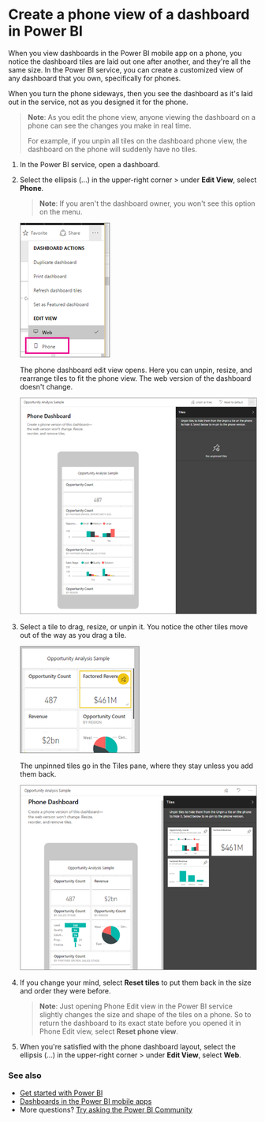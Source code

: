 <properties
   pageTitle="Create a phone view of a dashboard in Power BI"
   description="Learn how to create a customized view of any Power BI dashboard that you own, specifically for viewing on phones."
   services="powerbi"
   documentationCenter=""
   authors="maggiesMSFT"
   manager="mblythe"
   backup=""
   editor=""
   tags=""
   qualityFocus="no"
   qualityDate=""/>

<tags
   ms.service="powerbi"
   ms.devlang="NA"
   ms.topic="article"
   ms.tgt_pltfrm="NA"
   ms.workload="powerbi"
   ms.date="09/27/2016"
   ms.author="maggies"/>

# Create a phone view of a dashboard in Power BI

When you view dashboards in the Power BI mobile app on a phone, you notice the dashboard tiles are laid out one after another, and they're all the same size. In the Power BI service, you can create a customized view of any dashboard that you own, specifically for phones.

When you turn the phone sideways, then you see the dashboard as it's laid out in the service, not as you designed it for the phone.

> **Note**: As you edit the phone view, anyone viewing the dashboard on a phone can see the changes you make in real time. 
> 
> For example, if you unpin all tiles on the dashboard phone view, the dashboard on the phone will suddenly have no tiles. 

1. In the Power BI service, open a dashboard.

2. Select the ellipsis (...) in the upper-right corner > under **Edit View**, select **Phone**.

    >**Note**: If you aren't the dashboard owner, you won't see this option on the menu.

    ![](media/powerbi-service-create-dashboard-phone-view/power-bi-edit-phone-view.png)

    The phone dashboard edit view opens. Here you can unpin, resize, and rearrange tiles to fit the phone view. The web version of the dashboard doesn't change.

    ![](media/powerbi-service-create-dashboard-phone-view/power-bi-phone-dashboard.png)

3. Select a tile to drag, resize, or unpin it. You notice the other tiles move out of the way as you drag a tile.

    ![](media/powerbi-service-create-dashboard-phone-view/power-bi-unpin-tile-phone-dashboard.png)

    The unpinned tiles go in the Tiles pane, where they stay unless you add them back.

    ![](media/powerbi-service-create-dashboard-phone-view/power-bi-phone-dashboard-in-progress.png)

4. If you change your mind, select **Reset tiles** to put them back in the size and order they were before.

    >**Note**: Just opening Phone Edit view in the Power BI service slightly changes the size and shape of the tiles on a phone. So to return the dashboard to its exact state before you opened it in Phone Edit view, select **Reset phone view**.

5. When you're satisfied with the phone dashboard layout, select the ellipsis (...) in the upper-right corner > under **Edit View**, select **Web**.

### See also

- [Get started with Power BI](powerbi-service-get-started.md)
- [Dashboards in the Power BI mobile apps](powerbi-mobile-create-dashboard.md)
- More questions? [Try asking the Power BI Community](http://community.powerbi.com/)